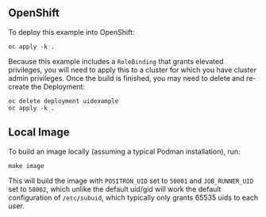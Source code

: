 ## OpenShift

To deploy this example into OpenShift:

```
oc apply -k .
```

Because this example includes a `RoleBinding` that grants elevated privileges, you will need to apply this to a cluster for which you have cluster admin privileges. Once the build is finished, you may need to delete and re-create the Deployment:

```
oc delete deployment uidexample
oc apply -k .
```

## Local Image

To build an image locally (assuming a typical Podman installation), run:

```
make image
```

This will build the image with `POSITRON_UID` set to `50001` and `JOB_RUNNER_UID` set to `50002`, which unlike the default uid/gid will work the default configuration of `/etc/subuid`, which typically only grants 65535 uids to each user.
